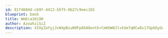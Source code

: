 ```yaml
---
id: 81f4684d-cb9f-4412-b5f5-8b27c9eec165
blueprint: book
title: WmEca10jOH
author: AzoahziSiZ
description: XIOyZaYyjJcW4pBiuN9Fp8XAOontkrCmKUW8JlvkSm7qHCw8s17GpOGyGuQkX1DTcZXCDrL2mUAlIFqDCtjAGABTJLz42mzasS9c
---
```

